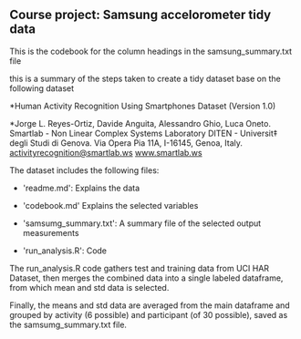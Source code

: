 ## Course project: Samsung accelorometer tidy data

This is the codebook for the column headings in the samsung_summary.txt file

this is a summary of the steps taken to create a tidy dataset base on the following dataset 

*Human Activity Recognition Using Smartphones Dataset (Version 1.0)

*Jorge L. Reyes-Ortiz, Davide Anguita, Alessandro Ghio, Luca Oneto.
Smartlab - Non Linear Complex Systems Laboratory
DITEN - Universit‡ degli Studi di Genova.
Via Opera Pia 11A, I-16145, Genoa, Italy.
activityrecognition@smartlab.ws
www.smartlab.ws


The dataset includes the following files:

* 'readme.md': Explains the data

* 'codebook.md' Explains the selected variables

* 'samsumg_summary.txt': A summary file of the selected output measurements

* 'run_analysis.R': Code

The run_analysis.R code gathers test and training data from UCI HAR Dataset, then merges the combined 
data into a single labeled dataframe, from which mean and std data is selected.

Finally, the means and std data are averaged from the main dataframe and grouped by activity 
(6 possible) and participant (of 30 possible), saved as the samsumg_summary.txt file.
